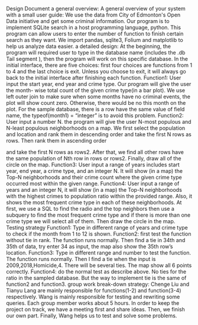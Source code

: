 Design Document
a general overview:
A general overview of your system with a small user guide: We use the data from
City of Edmonton's Open Data initiative and get some criminal information. Our
program is to implement SQLite search in a host programming language, python.
This program can allow users to enter the number of function to finish certain
search as they want. We import pandas, sqlite3, Folium and matplotlib to help us
analyze data easier.
a detailed design:
At the beginning, the program will required user to type in the database name (includes
the .db
Tail segment
), then the program will work on this specific database.
In the initial interface, there are five choices: first four choices are functions from 1 to 4 and
the last choice is exit. Unless you choose to exit, it will always go back to the initial interface
after finishing each function.
Function1:
User input the start year, end year and crime type. Our program will give the user the month-
wise total count of the given crime type(in a bar plot). We use left outer join to make sure
when some months have no criminal events, the plot will show count zero. Otherwise, there
would be no this month on the plot. For the sample database, there is a row have the same
value of field name, the typeof(month1) = “integer” is to avoid this problem.
Function2:
User input a number N. the program will give the user N-most populous and N-least
populous neighborhoods on a map. We first select the population and location and rank them
in descending order and take the first N rows as rows. Then rank them in ascending order
 
and take the first N rows as rows2. After that, we find all other rows have the same
population of Nth row in rows or rows2. Finally, draw all of the circle on the map.
 Function3:
 User input a range of years includes start year, end year, a crime type, and an integer N. It
 will show (in a map) the Top-N neighborhoods and their crime count where the given crime
 type occurred most within the given range.
Function4:
User input a range of years and an integer N, it will show (in a map) the Top-N
neighborhoods with the highest crimes to population ratio within the provided range. Also, it
shows the most frequent crime type in each of these neighborhoods.
At first, we use a SQL to find the radio and the top neighbors then use a subquery to find the
most frequent crime type and if there is more than one crime type we will select all of them.
Then draw the circle in the map.
Testing strategy
Function1: Type in different range of years and crime type to check if the month
from 1 to 12 is shown.
Function2: first test the function without tie in rank. The function runs normally.
Then find a tie in 34th and 35th of data, try enter 34 as input, the map also show
the 35th row’s location.
Function3: Type in different range and number to test the function. The function
runs normally. Then I find a tie when the input is 2009,2018,Homicide,4. There
will be several ties. The map show all 6 points correctly.
Function4: do the normal test as describe above. No ties for the ratio in the
sampled database. But the way to implement tie is the same of function2 and
function3.
group work break-down strategy:
Chenge Liu and Tianyu Lang are mainly responsible for functions(1-2) and
function(3-4) respectively.
Wang is mainly responsible for testing and rewriting some queries.
Each group member works about 5 hours.
In order to keep the project on track, we have a meeting first and share ideas. Then, we
finish our own part. Finally, Wang helps us to test and solve some problems.
